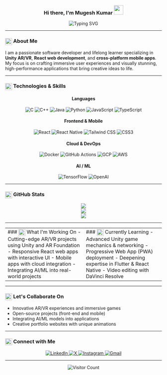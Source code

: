 <div align="center">

### Hi there, I'm Mugesh Kumar <img src="https://raw.githubusercontent.com/MartinHeinz/MartinHeinz/master/wave.gif" width="30px">

<img src="https://readme-typing-svg.demolab.com?font=Fira+Code&weight=600&size=22&pause=1000&color=38BDF8&center=true&vCenter=true&width=550&lines=A+passionate+software+developer;Specializing+in+Unity+AR%2FVR+development;React+web+%26+cross-platform+mobile+apps;Crafting+immersive+%26+stunning+experiences" alt="Typing SVG" />

</div>

---

### <img src="https://api.iconify.design/ph/user-bold.svg?color=%23c0caf5" width="22" align="center"/> About Me

I am a passionate software developer and lifelong learner specializing in **Unity AR/VR**, **React web development**, and **cross-platform mobile apps**. My focus is on crafting immersive user experiences and visually stunning, high-performance applications that bring creative ideas to life.

---

### <img src="https://api.iconify.design/grommet-icons/configure.svg?color=%23c0caf5" width="22" align="center"/> Technologies & Skills

<div align="center">
  
<h4>Languages</h4>
<p>
  <img src="https://img.shields.io/badge/C-A8B9CC?style=for-the-badge&logo=c&logoColor=white" alt="C"/>
  <img src="https://img.shields.io/badge/C%2B%2B-00599C?style=for-the-badge&logo=c%2B%2B&logoColor=white" alt="C++"/>
  <img src="https://img.shields.io/badge/Java-ED8B00?style=for-the-badge&logo=openjdk&logoColor=white" alt="Java"/>
  <img src="https://img.shields.io/badge/Python-3776AB?style=for-the-badge&logo=python&logoColor=white" alt="Python"/>
  <img src="https://img.shields.io/badge/JavaScript-F7DF1E?style=for-the-badge&logo=javascript&logoColor=black" alt="JavaScript"/>
  <img src="https://img.shields.io/badge/TypeScript-3178C6?style=for-the-badge&logo=typescript&logoColor=white" alt="TypeScript"/>
</p>

<h4>Frontend & Mobile</h4>
<p>
  <img src="https://img.shields.io/badge/React-61DAFB?style=for-the-badge&logo=react&logoColor=black" alt="React"/>
  <img src="https://img.shields.io/badge/React_Native-61DAFB?style=for-the-badge&logo=react&logoColor=black" alt="React Native"/>
  <img src="https://img.shields.io/badge/Tailwind_CSS-06B6D4?style=for-the-badge&logo=tailwindcss&logoColor=white" alt="Tailwind CSS"/>
  <img src="https://img.shields.io/badge/CSS3-1572B6?style=for-the-badge&logo=css3&logoColor=white" alt="CSS3"/>
</p>

<h4>Cloud & DevOps</h4>
<p>
  <img src="https://img.shields.io/badge/Docker-2496ED?style=for-the-badge&logo=docker&logoColor=white" alt="Docker"/>
  <img src="https://img.shields.io/badge/GitHub_Actions-2088FF?style=for-the-badge&logo=github-actions&logoColor=white" alt="GitHub Actions"/>
  <img src="https://img.shields.io/badge/Google_Cloud-4285F4?style=for-the-badge&logo=google-cloud&logoColor=white" alt="GCP"/>
  <img src="https://img.shields.io/badge/AWS-232F3E?style=for-the-badge&logo=amazon-aws&logoColor=white" alt="AWS"/>
</p>

<h4>AI / ML</h4>
<p>
  <img src="https://img.shields.io/badge/TensorFlow-FF6F00?style=for-the-badge&logo=tensorflow&logoColor=white" alt="TensorFlow"/>
  <img src="https://img.shields.io/badge/OpenAI-412991?style=for-the-badge&logo=openai&logoColor=white" alt="OpenAI"/>
</p>
  
</div>

---

### <img src="https://api.iconify.design/icon-park-outline/data-sheet.svg?color=%23c0caf5" width="22" align="center"/> GitHub Stats

<div align="center">
  <img src="https://github-readme-stats.vercel.app/api?username=Mugeshkumar-2005&theme=tokyonight&hide_border=false&include_all_commits=true&count_private=true&show_icons=true"/><br/>
  <img src="https://github-readme-streak-stats.herokuapp.com/?user=Mugeshkumar-2005&theme=tokyonight&hide_border=false"/><br/>
  <img src="https://github-readme-stats.vercel.app/api/top-langs/?username=Mugeshkumar-2005&theme=tokyonight&hide_border=false&include_all_commits=true&count_private=true&layout=compact"/>
</div>

---

<table align="center">
  <tr>
    <td valign="top" width="50%">
      ### <img src="https://api.iconify.design/mdi/target-arrow.svg?color=%23c0caf5" width="22" align="center"/> What I'm Working On
      - Cutting-edge AR/VR projects using Unity and AR Foundation
      - Responsive React web apps with interactive UI
      - Mobile apps with cloud integration
      - Integrating AI/ML into real-world projects
    </td>
    <td valign="top" width="50%">
      ### <img src="https://api.iconify.design/carbon/brain.svg?color=%23c0caf5" width="22" align="center"/> Currently Learning
      - Advanced Unity game mechanics & networking
      - Progressive Web App (PWA) deployment
      - Deepening expertise in Flutter & React Native
      - Video editing with DaVinci Resolve
    </td>
  </tr>
</table>

---

### <img src="https://api.iconify.design/mdi/handshake-outline.svg?color=%23c0caf5" width="22" align="center"/> Let's Collaborate On

- Innovative AR/VR experiences and immersive games
- Open-source projects (front-end and mobile)
- Integrating AI/ML models into applications
- Creative portfolio websites with unique animations

---

### <img src="https://api.iconify.design/basil/envelope-outline.svg?color=%23c0caf5" width="22" align="center"/> Connect with Me

<p align="center">
  <a href="https://www.linkedin.com/in/mugesh-kumar-m-5b5591290/" target="_blank">
    <img src="https://img.shields.io/badge/LinkedIn-0077B5?style=for-the-badge&logo=linkedin&logoColor=white" alt="LinkedIn"/>
  </a>
  <a href="https://x.com/mugesh_27/" target="_blank">
    <img src="https://img.shields.io/badge/X-000000?style=for-the-badge&logo=x&logoColor=white" alt="X"/>
  </a>
  <a href="https://www.instagram.com/its_mugesh27/" target="_blank">
    <img src="https://img.shields.io/badge/Instagram-E4405F?style=for-the-badge&logo=instagram&logoColor=white" alt="Instagram"/>
  </a>
  <a href="mailto:mugeshkumar971@gmail.com">
    <img src="https://img.shields.io/badge/Gmail-D14836?style=for-the-badge&logo=gmail&logoColor=white" alt="Gmail"/>
  </a>
</p>

---

<div align="center">
  <img src="https://profile-counter.glitch.me/Mugeshkumar-2005/count.svg" alt="Visitor Count"/>
</div>
